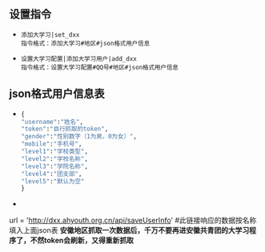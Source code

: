 ## 设置指令

- ```
  添加大学习|set_dxx
  指令格式：添加大学习#地区#json格式用户信息
  ```

- ```
  设置大学习配置|添加大学习用户|add_dxx
  指令格式：设置大学习配置#QQ号#地区#json格式用户信息
  ```
## json格式用户信息表
- ```py
  {
  "username":"姓名",
  "token":"自行抓取的token",
  "gender":"性别数字（1为男，0为女）",
  "mobile":"手机号",
  "level1":"学校类型",
  "level2":"学校名称",
  "level3":"学院名称",
  "level4":"团支部",
  "level5":"默认为空"
  }

- ```
url = 'http://dxx.ahyouth.org.cn/api/saveUserInfo' #此链接响应的数据按名称填入上面json表
**安徽地区抓取一次数据后，千万不要再进安徽共青团的大学习程序了，不然token会刷新，又得重新抓取**